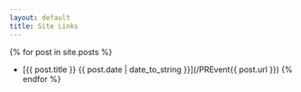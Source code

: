 ```yaml
---
layout: default
title: Site Links
---
```


{% for post in site.posts %}
* [{{ post.title }} {{ post.date | date_to_string }}](/PREvent{{ post.url }})
{% endfor %}
